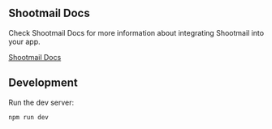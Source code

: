 ## Shootmail Docs

Check Shootmail Docs for more information about integrating Shootmail into your app.

[Shootmail Docs](https://docs.shootmail.app/v2/shootmail-for-apps/introduction)

## Development

Run the dev server:

```shellscript
npm run dev
```